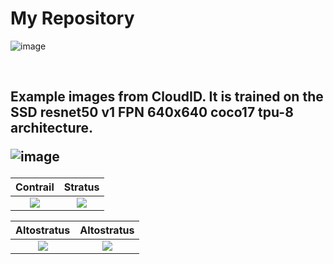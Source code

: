 # My Repository
<!---![image](https://drive.google.com/file/d/1GOuo3397rpxLVLivfORxD4vvPWPVsw5Q/view?usp=sharing) --->
![image](https://drive.google.com/uc?export=view&id=1GOuo3397rpxLVLivfORxD4vvPWPVsw5Q)
<p>&nbsp;</p>
<h2> Example images from CloudID.  It is trained on the SSD resnet50 v1 FPN 640x640 coco17 tpu-8 architecture.
  
![image](https://drive.google.com/uc?export=view&id=1jSjiVLZTq3tYUV5u4JLADPQoln6B_nku)


Contrail                   | Stratus
:-------------------------:|:-------------------------:
![](https://drive.google.com/uc?export=view&id=1G_mDqO_UXz9jBmeTqw9m3nKqV-9aJ4vw)  |  ![](https://drive.google.com/uc?export=view&id=1aEi94lY4BTqnvHX5uDLaz0v7FvmQMt6D)

Altostratus                | Altostratus
:-------------------------:|:-------------------------:
![](https://drive.google.com/uc?export=view&id=1K7PPbRpKWmcFB7dmAOuK6kp6L2e7C3MR)  |  ![](https://drive.google.com/uc?export=view&id=12bNOut2bUQEc7bnkjZRdOe4a2kLC9C6M)
                 
